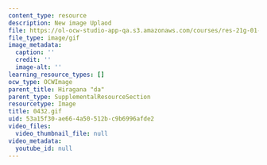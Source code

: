 ```yaml
---
content_type: resource
description: New image Uplaod
file: https://ol-ocw-studio-app-qa.s3.amazonaws.com/courses/res-21g-01-kana-spring-2010/53a15f30ae664a50512bc9b6996afde2_0432.gif
file_type: image/gif
image_metadata:
  caption: ''
  credit: ''
  image-alt: ''
learning_resource_types: []
ocw_type: OCWImage
parent_title: Hiragana "da"
parent_type: SupplementalResourceSection
resourcetype: Image
title: 0432.gif
uid: 53a15f30-ae66-4a50-512b-c9b6996afde2
video_files:
  video_thumbnail_file: null
video_metadata:
  youtube_id: null
---
```

